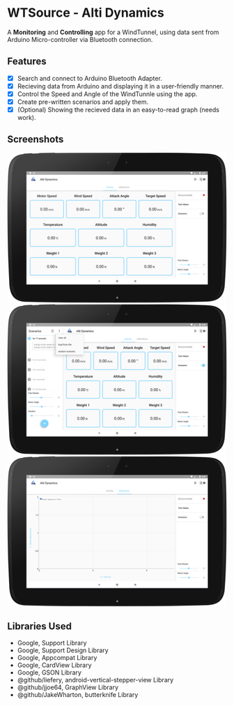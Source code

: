 # WTSource - Alti Dynamics
A **Monitoring** and **Controlling** app for a WindTunnel, using data sent from Arduino Micro-controller via Bluetooth connection.

## Features

- [x] Search and connect to Arduino Bluetooth Adapter.
- [x] Recieving data from Arduino and displaying it in a user-friendly manner.
- [x] Control the Speed and Angle of the WindTunnle using the app.
- [x] Create pre-written scenarios and apply them.
- [x] \(Optional) Showing the recieved data in an easy-to-read graph (needs work).

## Screenshots

![Digital Monitoring](https://github.com/AbdulmalekShefat/WTSource/blob/master/Screenshots/device-2018-09-23-144832.png)
![Scripted Scenario](https://github.com/AbdulmalekShefat/WTSource/blob/master/Screenshots/device-2018-09-23-144951.png)
![Graphical Monitoring](https://github.com/AbdulmalekShefat/WTSource/blob/master/Screenshots/device-2018-09-23-145028.png)

## Libraries Used

- Google, Support Library
- Google, Support Design Library
- Google, Appcompat Library
- Google, CardView Library
- Google, GSON Library
- @github/liefery, android-vertical-stepper-view Library
- @github/jjoe64, GraphView Library
- @github/JakeWharton, butterknife Library
